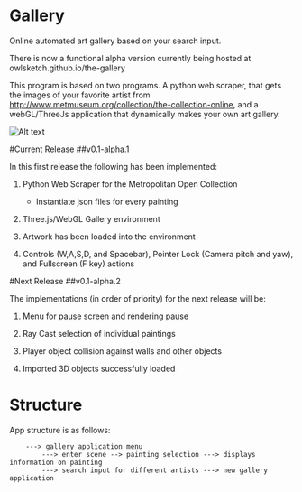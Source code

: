 Gallery
===========
Online automated art gallery based on your search input.

There is now a functional alpha version currently being hosted at owlsketch.github.io/the-gallery

This program is based on two programs. A python web scraper, that gets the images of your favorite artist from http://www.metmuseum.org/collection/the-collection-online, and a webGL/ThreeJs application that dynamically makes your own art gallery.

![Alt text](https://cloud.githubusercontent.com/assets/5739127/11604668/98074df6-9abd-11e5-8efd-8badf16d294d.png "Gallery Image")


#Current Release
##v0.1-alpha.1

In this first release the following has been implemented:

1. Python Web Scraper for the Metropolitan Open Collection
	* Instantiate json files for every painting
2. Three.js/WebGL Gallery environment

3. Artwork has been loaded into the environment

4. Controls (W,A,S,D, and Spacebar), Pointer Lock (Camera pitch and yaw), and Fullscreen (F key) actions

#Next Release
##v0.1-alpha.2

The implementations (in order of priority) for the next release will be:

1. Menu for pause screen and rendering pause

2. Ray Cast selection of individual paintings

3. Player object collision against walls and other objects

4. Imported 3D objects successfully loaded

# Structure 
App structure is as follows:

		---> gallery application menu
			---> enter scene --> painting selection ---> displays information on painting
			---> search input for different artists ---> new gallery application


